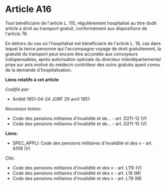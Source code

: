 # Article A16

Tout bénéficiaire de l'article L. 115, régulièrement hospitalisé au titre dudit article a droit au transport gratuit,
conformément aux dispositions de l'article 78.

En dehors du cas où l'hospitalisé est bénéficiaire de l'article L. 18, cas dans lequel la tierce personne qui l'accompagne
voyage de droit gratuitement, la gratuité du transport peut encore être accordée aux convoyeurs indispensables, après
autorisation spéciale du directeur interdépartemental prise sur avis motivé du médecin contrôleur des soins gratuits ayant
connu de la demande d'hospitalisation.

**Liens relatifs à cet article**

_Codifié par_:

  - Arrêté 1951-04-24 JORF 29 avril 1951

_Nouveaux textes_:

  - Code des pensions militaires d'invalidité et de... - art. D211-12 (V)
  - Code des pensions militaires d'invalidité et de... - art. D211-15 (V)

**Liens**:

  - SPEC_APPLI: Code des pensions militaires d'invalidité et des v - art. A108 (V)

_Cite_:

  - Code des pensions militaires d'invalidité et des v - art. L115 (V)
  - Code des pensions militaires d'invalidité et des v - art. L18 (M)
  - Code des pensions militaires d'invalidité et des v - art. L78 (M)
